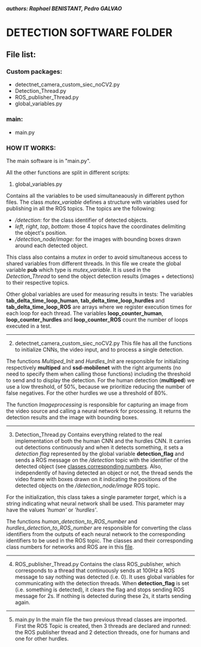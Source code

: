 
##### authors: Raphael BENISTANT, Pedro GALVAO

# DETECTION SOFTWARE FOLDER

## File list:

### Custom packages:

* detectnet_camera_custom_siec_noCV2.py
* Detection_Thread.py
* ROS_publisher_Thread.py
* global_variables.py 
 

### main:
* main.py

### HOW IT WORKS:

The main software is in "main.py".

All the other functions are split in different scripts:

1. global_variables.py

Contains all the variables to be used simultaneaously in different python files.
The class *mutex_variable* defines a structure with variables used for publishing in all the ROS topics. The topics are the following:

* */detection*: for the class identifier of detected objects.
* *left*, *right*, *top*, *bottom*: those 4 topics have the coordinates delimiting the object's position.
* */detection_node/image*: for the images with bounding boxes drawn around each detected object.

This class also contains a *mutex* in order to avoid simultaneous access to shared variables from different threads.
In this file we create the global variable **pub** which type is *mutex_variable*. It is used in the *Detection_Thread* to send the object detection results (images + detections) to their respective topics.

Other global variables are used for measuring results in tests: The variables **tab_delta_time_loop_human**, **tab_delta_time_loop_hurdles** and **tab_delta_time_loop_ROS** are arrays where we register execution times for each loop for each thread. The variables **loop_counter_human**, **loop_counter_hurdles** and **loop_counter_ROS** count the number of loops executed in a test.

---

2. detectnet_camera_custom_siec_noCV2.py
This file has all the functions to initialize CNNs, the video input, and to process a single detection.

The functions *Multiped_Init* and *Hurdles_Init* are responsible for initializing respectively **multiped** and **ssd-mobilenet** with the right arguments (no need to specify them when calling those functions) including the threshold to send and to display the detection. For the human detection (**multiped**) we use a low threshold, of 50%, because we prioritize reducing the number of false negatives. For the other hurdles we use a threshold of 80%.

The function *Imageprocessing* is responsible for capturing an image from the video source and calling a neural network for processing. It returns the detection results and the image with bounding boxes.

---

3. Detection_Thread.py
Contains everything related to the real implementation of both the human CNN and the hurdles CNN. It carries out detections continuously and when it detects something, it sets a *detection flag* represented by the global variable **detection_flag** and sends a ROS message on the */detection* topic with the identifier of the detected object (see [classes corresponding numbers](./classes_training.txt).
Also, independently of having detected an object or not, the thread sends the video frame with boxes drawn on it indicating the positions of the detected objects on the */detection_node/image* ROS topic.

For the initialization, this class takes a single parameter *target*, which is a string indicating what neural network shall be used. This parameter may have the values *'human'* or *'hurdles'*.

The functions *human_detection_to_ROS_number* and *hurdles_detection_to_ROS_number* are responsible for converting the class identifiers from the outputs of each neural network to the corresponding identifiers to be used in the ROS topic. The classes and their corresponding class numbers for networks and ROS are in this [file](./classes_training.txt).

---

4. ROS_publisher_Thread.py
Contains the class ROS_publisher, which corresponds to a thread that continuously sends at 100Hz a ROS message to say nothing was detected (i.e. 0). It uses global variables for communicating with the detection threads. When **detection_flag** is set (i.e. something is detected), it clears the flag and stops sending ROS message for 2s. If nothing is detected during these 2s, it starts sending again.

---

5. main.py
In the main file the two previous thread classes are imported. First the ROS Topic is created, then 3 threads are declared and runned: the ROS publisher thread and 2 detection threads, one for humans and one for other hurdles.
